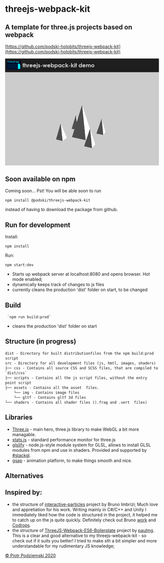 # threejs-webpack-kit 
## A template for three.js projects based on webpack
[https://github.com/podski-holobits/threejs-webpack-kit](https://github.com/podski-holobits/threejs-webpack-kit)


![printscreen](./about-stuff/prtscr.jpg "threejs-webpack-kit")

## Soon available on npm 

 Coming soon...
 Pst! You will be able soon to run 
```
npm install @podski/threejs-webpack-kit 
```
 instead of having to download the package from github.

## Run for development
Install: 
```
npm install
```
Run:
```
npm start:dev
```
* Starts up webpack server at localhost:8080 and opens browser. Hot mode enabled; 
* dynamically keeps track of changes to js files
* currently cleans the production 'dist' folder on start, to be changed


## Build
```
 `npm run build:prod`
```
* cleans the production 'dist' folder on start


## Structure (in progress)
```
dist - Directory for built distributionfiles from the npm build:prod script
src - Directory for all development files (js, hmtl, images, shaders)
├── css - Contains all source CSS and SCSS files, that are compiled to `dist/css`
├── scripts - Contains all the js script files, without the entry point script
├── assets - Contains all the asset  files. 
    └── img - Contains image files 
    └── gltf - Contains gltf 3d files 
└── shaders - Contains all shader files ().frag and .vert  files)
```
## Libraries
- [Three.js](https://github.com/mrdoob/three.js/) - main hero, three.js library to make WebGL a bit more managable.
- [stats.js](https://github.com/mrdoob/stats.js/) - standard performance monitor for three.js
- [glslify](https://github.com/glslify/glslify) - node.js-style module system for GLSL, allows  to install GLSL modules from npm and use in shaders. Provided and supported by [#stackgl](http://stack.gl/).
- [gsap](https://www.npmjs.com/package/gsap) - animation platform, to make things smooth and nice.


## Alternatives

## Inspired by:
- the structure of [interactive-particles](https://github.com/brunoimbrizi/interactive-particles) project by Bruno Imbrizi; Much love and appretiation for his work. Writing mainly in C#/C++ and Unity I immediately liked how the code is structured in the project, it helped me to catch up on the js quite quickly. Definitely check out Bruno [work](https://twitter.com/brunoimbrizi/) and [Codrops](https://tympanus.net/codrops/).
- the structure of [ThreeJS-Webpack-ES6-Boilerplate](https://github.com/paulmg/ThreeJS-Webpack-ES6-Boilerplate/) project by [paulmg](https://github.com/paulmg/ThreeJS-Webpack-ES6-Boilerplate/commits?author=paulmg). This is a clear and good alternative to my threejs-webpack-kit - so check out if it suits you better! I tried to make sth a bit simpler and more understandable for my rudimentary JS knowledge;


[© Piotr Podziemski 2020](http://www.holobits.pl)
